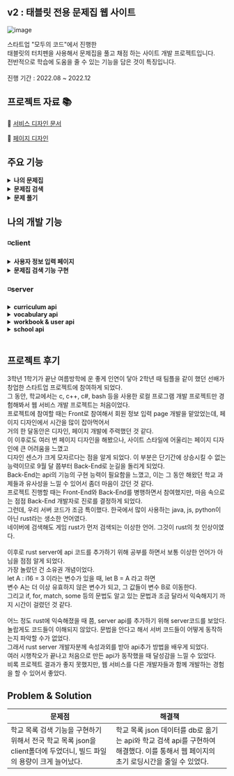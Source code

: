 ## v2 : 태블릿 전용 문제집 웹 사이트

![image](https://github.com/HungKungE/Jogiyo-v2/assets/84065412/33ff7a22-a540-4540-817a-5b3786429cb9)

스타트업 "모두의 코드"에서 진행한
</br>
태블릿의 터치펜을 사용해서 문제집을 풀고 채점 하는 사이트 개발 프로젝트입니다.
</br>
전반적으로 학습에 도움을 줄 수 있는 기능을 담은 것이 특징입니다.
</br>
</br>
진행 기간 : 2022.08 ~ 2022.12
</br>

## 프로젝트 자료 :books:

:notebook_with_decorative_cover: [서비스 디자인 문서](https://docs.google.com/document/d/1sjdeP5pTJ3hGAOYfTTb8Vf2y_o755gf8aqhGPMYWu-M/edit#heading=h.7fet0jbsxwh6)

:pencil: [페이지 디자인](https://www.figma.com/file/Uj6PNk5oF0ZyyrbG5a6KxG/Jogiyo-v2-UI?type=design&node-id=0-1&mode=design&t=0DCZ4sSJPMo2RI8u-0)
</br>

## 주요 기능

<details>
<summary><b>나의 문제집</b></summary>
<div markdown="1">
  </br>
  
  > 내가 풀었던 문제집들을 확인하고 이어서 풀거나 오답노트 확인할 수 있다.
  
  </br>
  
  ![myStudyRoom1](https://github.com/HungKungE/Jogiyo-v2/assets/84065412/26154547-6306-4c09-a1f2-41a15a75cb7c)
![myStudyRoom2](https://github.com/HungKungE/Jogiyo-v2/assets/84065412/86104f46-5aaa-4199-954e-9ede14f43a47)

</div>
</details>

<details>
<summary><b>문제집 검색</b></summary>
<div markdown="1">
  </br>
  
  > 여러 조건을 통해서 문제집을 검색할 수 있다.
  
  </br>
  
  ![믄제집찾기](https://github.com/HungKungE/Jogiyo-v2/assets/84065412/de75c94c-bc7a-4735-b3ed-c0457e96f82e)

</div>
</details>

<details>
<summary><b>문제 풀기</b></summary>
<div markdown="1">
  </br>
  
  > 온라인으로 문제집을 풀면서 채점할 수 있다.
  
  </br>
  
  ![풀기](https://github.com/HungKungE/Jogiyo-v2/assets/84065412/ff15dc56-833e-4786-b4a4-ed6edf837369)
![풀기2](https://github.com/HungKungE/Jogiyo-v2/assets/84065412/e73a4d5a-2631-44ed-a176-f6b2c87e45bf)

</div>
</details>

## 나의 개발 기능

### ◽client

<details>
<summary><b>사용자 정보 입력 페이지</b></summary>
<div markdown="1">
  </br>
  회원 가입 시, 사용자의 정보를 입력하는 페이지 디자인과 구현을 맡았다.
  </br>
  사용자의 닉네임, 학년, 학교 정보를 입력받는다.
  </br>
  

  </br>
  
  > 사용 skills
  <div>
    <img src="https://img.shields.io/badge/react-61DAFB?style=for-the-badge&logo=react&logoColor=black">
    <img src="https://img.shields.io/badge/Typescript-3178C6?style=for-the-badge&logo=typescript&logoColor=white">
    <img src="https://img.shields.io/badge/tailwindcss-F7DF1E?style=for-the-badge&logo=tailwindcss&logoColor=white">
  </div>

> 페이지 디자인

![정보입력](https://github.com/HungKungE/Jogiyo-v2/assets/84065412/fec1bed9-2f70-403c-b3a6-f403d5a9499a)

</div>
</details>

<details>
<summary><b>문제집 검색 기능 구현</b></summary>
<div markdown="1">
  </br>
  
  문제집 이름, 문제집 태그를 통해서 문제집을 검색하는 기능을 구현했다.
  
  

  </br>
  
  > 사용 skills
  <div>
    <img src="https://img.shields.io/badge/react-61DAFB?style=for-the-badge&logo=react&logoColor=black">
    <img src="https://img.shields.io/badge/Typescript-3178C6?style=for-the-badge&logo=typescript&logoColor=white">
    <img src="https://img.shields.io/badge/tailwindcss-F7DF1E?style=for-the-badge&logo=tailwindcss&logoColor=white">
  </div>

> 페이지 디자인

![믄제집찾기](https://github.com/HungKungE/Jogiyo-v2/assets/84065412/2f6fb1cd-b74a-4e4c-b4ef-f806866dce49)

</div>
</details>

### ◽server

<details>
<summary><b>curriculum api</b></summary>
<div markdown="1">
  </br>
  
  > 영어단어 암기 커리큘럼 서비스 관련 admin api를 구현했다.
  
  
  - [curriculum 코드 확인](https://github.com/HungKungE/Jogiyo-v3/tree/main/code/v2/server/curriculum)

  | 종류 | api | 개발 내용 |
  | ----- | ----- | ----- |
  | 구현 | get_curriculum_metadata  | 직렬화 된 curriculum data를 역직렬화하여 admin page에서 열람하는 api를 구현했다. |
  | 구현 | update_curriculum_thumbnail  | curriculum thumbnail image를 업데이트하는 api이다. |
  

  </br>
  
  > 사용 skills
  <div>
    <img src="https://img.shields.io/badge/Rust-000000?style=for-the-badge&logo=rust&logoColor=white">
    <img src="https://img.shields.io/badge/sea_orm-000000?style=for-the-badge&logo=rust&logoColor=white">
    <img src="https://img.shields.io/badge/Multipart-000000?style=for-the-badge&logo=rust&logoColor=white">
  </div>
</div>
</details>

<details>
<summary><b>vocabulary api</b></summary>
<div markdown="1">
  </br>
  
  > curriculum에서 사용하는 1일 치 단어들의 정보를 가져오는 api를 구현했다. 
  

   - [vocabulary 코드 확인](https://github.com/HungKungE/Jogiyo-v3/tree/main/code/v2/server/voca)
  
  | 종류 | api | 개발 내용 |
  | ----- | ----- | ----- |
  | 구현 | update_vocabulary_set | 단어장 내용을 수정하는 api를 구현했다. |
  </br>
  
  > 사용 skills
  <div>
    <img src="https://img.shields.io/badge/Rust-000000?style=for-the-badge&logo=rust&logoColor=white">
    <img src="https://img.shields.io/badge/sea_orm-000000?style=for-the-badge&logo=rust&logoColor=white">
    <img src="https://img.shields.io/badge/ActiveModel-000000?style=for-the-badge&logo=rust&logoColor=white">
  </div>
</div>
</details>

<details>
<summary><b>workbook & user api</b></summary>
<div markdown="1">
  </br>
  
  > 사용자에게 제공하는 문제집 관련 데이터와 사용자의 정보를 가져오는 api를 구현했다. 
  

  - [workbook 코드 확인](https://github.com/HungKungE/Jogiyo-v3/tree/main/code/v2/server/workbook)
  - [user 코드 확인](https://github.com/HungKungE/Jogiyo-v3/tree/main/code/v2/server/user)

  | 종류 | api | 개발 내용 |
  | ----- | ----- | ----- |
  | 구현 | get_user_info | 모든 user_info data를 가져오는 api를 구현했다. |
  | 구현 | get_user_data  | 문제집 데이터인 workbook data와, 사용자의 문제집 진도 정보 user_generated_workbook data를 가져오는 api를 구현했다. |
  | 구현 | get_user_workbook_page | 특정 사용자의 문제집 특정 페이지 필기 데이터를 가져오는 api를 구현했다. |

  </br>
  
  > 사용 skills
  <div>
    <img src="https://img.shields.io/badge/Rust-000000?style=for-the-badge&logo=rust&logoColor=white">
    <img src="https://img.shields.io/badge/sea_orm-000000?style=for-the-badge&logo=rust&logoColor=white">
  </div>
</div>
</details>

<details>
<summary><b>school api</b></summary>
<div markdown="1">
  </br>
  
  > 공공데이터인 전국 학교 리스트 관련 api를 구현했다. 
  
  
  - [school 코드 확인](https://github.com/HungKungE/Jogiyo-v3/tree/main/code/v2/server/school)

  | 종류 | api | 개발 내용 |
  | ----- | ----- | ----- |
  | 구현 | get_school_metadata  | 입력받은 search_keyword가 포함된 학교 리스트를 전송하는 api를 구현했다. |
  | 구현 | upload_school_json  | 학교 리스트 json을 db에 업로드하는 api이다. |
  
  </br>
  
  > 사용 skills
  <div>
    <img src="https://img.shields.io/badge/Rust-000000?style=for-the-badge&logo=rust&logoColor=white">
    <img src="https://img.shields.io/badge/sea_orm-000000?style=for-the-badge&logo=rust&logoColor=white">
    <img src="https://img.shields.io/badge/paginate-000000?style=for-the-badge&logo=rust&logoColor=white">
    <img src="https://img.shields.io/badge/ActiveModel-000000?style=for-the-badge&logo=rust&logoColor=white">
  </div>
</div>
</details>
</br>

## 프로젝트 후기

3학년 1학기가 끝난 여름방학에 운 좋게 인연이 닿아 2학년 때 팀플을 같이 했던 선배가 창업한 스타트업 프로젝트에 참여하게 되었다.
</br>
그 동안, 학교에서는 c, c++, c#, bash 등을 사용한 로컬 프로그램 개발 프로젝트만 경험해봐서 웹 서비스 개발 프로젝트는 처음이었다. 
</br>
프로젝트에 참여할 때는 Front로 참여해서 회원 정보 입력 page 개발을 맡았었는데, 페이지 디자인에서 시간을 많이 잡아먹어서
</br>
거의 한 달동안은 디자인, 페이지 개발에 주력했던 것 같다.
</br>
이 이후로도 여러 번 페이지 디자인을 해봤으나, 사이트 스타일에 어울리는 페이지 디자인에 큰 어려움을 느꼈고
</br>
디자인 센스가 크게 모자르다는 점을 알게 되었다. 이 부분은 단기간에 상승시킬 수 없는 능력이므로 9월 달 쯤부터 Back-End로 눈길을 돌리게 되었다.
</br>
Back-End는 api의 기능의 구현 능력이 필요함을 느꼈고, 이는 그 동안 해왔던 학교 과제들과 유사성을 느낄 수 있어서 좀더 마음이 갔던 것 같다.
</br>
프로젝트 진행할 때는 Front-End와 Back-End를 병행하면서 참여했지만, 마음 속으로는 점점 Back-End 개발자로 진로를 결정하게 되었다.
</br>
그런데, 우리 서버 코드가 조금 특이했다. 한국에서 많이 사용하는 java, js, python이 아닌 rust라는 생소한 언어였다.
</br>
네이버에 검색해도 게임 rust가 먼저 검색되는 이상한 언어. 그것이 rust의 첫 인상이였다.
</br>
</br>
이후로 rust server에 api 코드를 추가하기 위해 공부를 하면서 보통 이상한 언어가 아님을 점점 알게 되었다.
</br>
가장 놀랐던 건 소유권 개념이었다.
</br>
let A : i16 = 3 이라는 변수가 있을 때, let B = A 라고 하면
</br>
변수 A는 더 이상 유효하지 않은 변수가 되고, 그 값들이 변수 B로 이동한다.
</br>
그리고 if, for, match, some 등의 문법도 알고 있는 문법과 조금 달라서 익숙해지기 까지 시간이 걸렸던 것 같다.
</br>
</br>
어느 정도 rust에 익숙해졌을 때 쯤, server api를 추가하기 위해 server코드를 보았다.
</br>
놀랍게도 코드들이 이해되지 않았다. 문법을 안다고 해서 서버 코드들이 어떻게 동작하는지 파악할 수가 없었다.
</br>
그래서 rust server 개발자분께 속성과외를 받아 api추가 방법을 배우게 되었다.
</br>
여러 시행착오가 끝나고 처음으로 만든 api가 동작했을 때 달성감을 느낄 수 있었다.
</br>
비록 프로젝트 결과가 좋지 못했지만, 웹 서비스를 다른 개발자들과 함께 개발하는 경험을 할 수 있어서 좋았다.

## Problem & Solution
| 문제점 | 해결책 |
| ----- | ----- |
| 학교 목록 검색 기능을 구현하기 위해서 전국 학교 목록 json을 client폴더에 두었더니, 빌드 파일의 용량이 크게 늘어났다. | 학교 목록 json 데이터를 db로 옮기는 api와 학교 검색 api를 구현하여 해결했다. 이를 통해서 웹 페이지의 초기 로딩시간을 줄일 수 있었다. |
